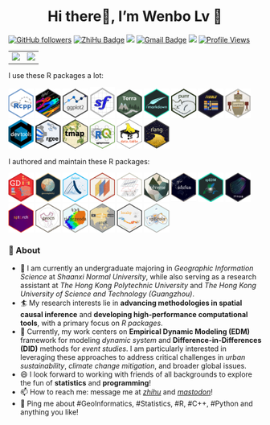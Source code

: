<h1 align="center">
Hi there👋, I’m Wenbo Lv 🌌
</h1>
<!-- <h4 align="center">Loves Programming and Open Source!</h3> -->

[![GitHub
followers](https://img.shields.io/github/followers/SpatLyu?label=Follow&style=social)](https://github.com/SpatLyu/?tab=follow)
[![ZhiHu
Badge](https://img.shields.io/badge/1251-blue?logo=zhihu&logoColor=blue&label=Follower&labelColor=white&color=blue)](https://www.zhihu.com/people/lyu-geosocial)
[![](https://img.shields.io/badge/buy%20me%20a-Coffee-purple.svg)](https://spatlyu.github.io/posts/posts-picture/alipay.jpg)
[![Gmail
Badge](https://img.shields.io/badge/-lyu.geosocial@gmail.com-c14438?style=flat-square&logo=Gmail&logoColor=white&link=mailto:lyu.geosocial@gmail.com)](mailto:lyu.geosocial@gmail.com)
[![](https://img.shields.io/badge/follow%20me%20on-WeChat-green.svg)](https://spatlyu.github.io/posts/posts-picture/lyu_spatstat-wechat.jpg)
[![Profile
Views](https://komarev.com/ghpvc/?username=SpatLyu&label=Profile%20views&color=44be16&style=flat)](https://komarev.com/ghpvc/?username=SpatLyu&label=Profile%20views&color=44be16&style=flat)

<p align="center">
<table>
<tr>
<td>
<img src="https://github-readme-stats.vercel.app/api?username=SpatLyu&show_icons=true" />
</td>
<td>
<img src="https://github-profile-trophy.vercel.app/?username=spatlyu" style="width: 100%;"/>
</td>
</tr>
</table>
</p>

I use these R packages a lot:

<p align="left">
<a href="https://github.com/RcppCore/Rcpp"         ><img 
src="./logos/Rcpp.png"                  width="50px"/></a>
<a href="https://github.com/tidyverse/dplyr"       ><img 
src="./logos/dplyr.png"                 width="50px"/></a>
<a href="https://github.com/tidyverse/ggplot2"     ><img 
src="./logos/ggplot2.png"               width="50px"/></a>
<a href="https://github.com/r-spatial/sf"          ><img 
src="./logos/sf.png"                    width="50px"/></a>
<a href="https://github.com/rspatial/terra"        ><img 
src="./logos/terra.png"                 width="50px"/></a>
<a href="https://github.com/rstudio/rmarkdown"     ><img 
src="./logos/rmarkdown.png"             width="50px"/></a>
<a href="https://github.com/tidyverse/purrr"       ><img 
src="./logos/purrr.png"                 width="50px"/></a>
<a href="https://github.com/tidyverse/tibble"      ><img 
src="./logos/tibble.png"                width="50px"/></a>
<a href="https://github.com/r-lib/usethis"         ><img 
src="./logos/usethis.png"               width="50px"/></a>
<a href="https://github.com/r-lib/devtools"        ><img 
src="./logos/devtools.png"              width="50px"/></a>
<a href="https://github.com/r-spatial/rgee"        ><img 
src="./logos/rgee.png"                  width="50px"/></a>
<a href="https://github.com/r-tmap/tmap"           ><img
src="./logos/tmap.png"                  width="50px"/></a>
<a href="https://github.com/r-spatial/qgisprocess" ><img 
src="./logos/qgisprocess.png"           width="50px"/></a>
<a href="https://github.com/Rdatatable/data.table/"><img 
src="./logos/data.table.png"            width="50px"/></a>
<a href="https://github.com/r-lib/rlang"           ><img 
src="./logos/rlang.png"                 width="50px"/></a>
<!--   <a href="https://github.com/r-lib/vctrs"           ><img  -->
<!-- src="./logos/vctrs.png"                 width="50px"/></a> -->
</p>

I authored and maintain these R packages:

<p align="left">
<a href="https://github.com/ausgis/GD"             ><img 
src="./logos/gd.png"                    width="50px"/></a>
<a href="https://github.com/ausgis/geocomplexity"  ><img 
src="./logos/geocomplexity.png"         width="50px"/></a>
<a href="https://github.com/ausgis/dnipm"          ><img 
src="./logos/dnipm.png"                 width="50px"/></a>
<a href="https://github.com/stscl/cisp"            ><img 
src="./logos/cisp.png"                  width="50px"/></a>
<a href="https://github.com/stscl/sesp"            ><img 
src="./logos/sesp.png"                  width="50px"/></a>
<a href="https://github.com/stscl/gdverse"         ><img 
src="./logos/gdverse.png"               width="50px"/></a>
<a href="https://github.com/stscl/sdsfun"          ><img 
src="./logos/sdsfun.png"                width="50px"/></a>
<a href="https://github.com/stscl/spEDM"           ><img 
src="./logos/spEDM.png"                 width="50px"/></a>
<a href="https://github.com/stscl/itmsa"           ><img 
src="./logos/itmsa.png"                 width="50px"/></a>
<a href="https://github.com/stscl/sptorch"         ><img 
src="./logos/sptorch.png"               width="50px"/></a>
<a href="https://github.com/stscl/geocn"           ><img 
src="./logos/geocn.png"                 width="50px"/></a>
<a href="https://github.com/SpatLyu/tidyrgeoda"    ><img 
src="./logos/tidyrgeoda.png"            width="50px"/></a>
<a href="https://github.com/stscl/arcR"            ><img
src="./logos/arcR.png"                  width="50px"/></a>
<a href="https://github.com/ausgis/localsp"        ><img
src="./logos/localsp.png"               width="50px"/></a>
<a href="https://github.com/SpatLyu/spEcula"       ><img 
src="./logos/spEcula.png"               width="50px"/></a>
</p>

### 🧐 About

- 🔭 I am currently an undergraduate majoring in *Geographic Information
  Science* at *Shaanxi Normal University*, while also serving as a
  research assistant at *The Hong Kong Polytechnic University* and *The
  Hong Kong University of Science and Technology (Guangzhou)*.
- 🏄 My research interests lie in **advancing methodologies in spatial
  causal inference** and **developing high-performance computational
  tools**, with a primary focus on *R packages*.
- 🔬 Currently, my work centers on **Empirical Dynamic Modeling (EDM)**
  framework for modeling *dynamic system* and
  **Difference-in-Differences (DID)** methods for *event studies*. I am
  particularly interested in leveraging these approaches to address
  critical challenges in *urban sustainability*, *climate change
  mitigation*, and broader global issues.
- 😄 I look forward to working with friends of all backgrounds to
  explore the fun of **statistics** and **programming**!
- 📫 How to reach me: message me at
  [*zhihu*](https://www.zhihu.com/people/lyu-geosocial) and
  [*mastodon*](https://mastodon.social/@SpatLyu)!
- 💬 Ping me about \#GeoInformatics, \#Statistics, \#R, \#C++, \#Python
  and anything you like!

